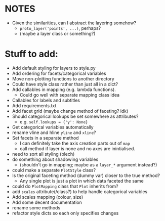 # NOTES
* Given the similarities, can I abstract the layering somehow?
    * `proto_layer('points', ...)`, perhaps?
    * (maybe a layer class or something?)

# Stuff to add:
* Add default styling for layers to style.py
* Add ordering for facets/categorical variables
* Move non-plotting functions to another directory
* Could have style class rather than just all in a dict?
* Add callables in mapping (e.g. lambda functions).
    * Could go well with separate mapping class idea
* Callables for labels and subtitles
* Add requirements.txt
* Add facet grid (maybe change method of faceting? idk)
* Should categorical lookups be set somewhere as attributes? 
    * e.g. `self.lookups = {'y': None}`
* Get categorical variables automatically
* rename vline and hline `yline` and `xline`?
* Set facets in a separate method
    * I can definitely take the axis creation parts out of `map` 
    * call method if layer is none and no axes are inintialised.
* need to sort all styling (blech)
* do something about shadowing variables 
    * (shouldn't go in mapping; maybe as a `layer_*` argument instead?) 
* could make a separate `PlotStyle` class?
* Is the original faceting method (dummy var) closer to the true method?
    * Any single plot is just a plot in which data faceted the same
* could do `PlotMapping` class that `Plot` inherits from?
* add `scales` attribute(/class?) to help handle categorical variables
* Add scales mapping (colour, size)
* Add some decent documentation
* rename some methods
* refactor style dicts so each only specifies changes
